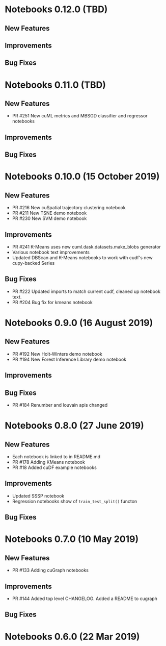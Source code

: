 # Notebooks 0.12.0 (TBD)

## New Features

## Improvements

## Bug Fixes


# Notebooks 0.11.0 (TBD)

## New Features
- PR #251 New cuML metrics and MBSGD classifier and regressor notebooks

## Improvements

## Bug Fixes


# Notebooks 0.10.0 (15 October 2019)

## New Features
- PR #216 New cuSpatial trajectory clustering notebook
- PR #211 New TSNE demo notebook
- PR #230 New SVM demo notebook

## Improvements
- PR #241 K-Means uses new cuml.dask.datasets.make_blobs generator
- Various notebook text improvements
- Updated DBScan and K-Means notebooks to work with cudf's new cupy-backed Series

## Bug Fixes
- PR #222 Updated imports to match current cudf, cleaned up notebook text.
- PR #204 Bug fix for kmeans notebook

# Notebooks 0.9.0 (16 August 2019)

## New Features
- PR #192 New Holt-Winters demo notebook
- PR #194 New Forest Inference Library demo notebook

## Improvements

## Bug Fixes
- PR #184 Renumber and louvain apis changed

# Notebooks 0.8.0 (27 June 2019)

## New Features
- Each notebook is linked to in README.md
- PR #178 Adding KMeans notebook
- PR #18 Added cuDF example notebooks

## Improvements
- Updated SSSP notebook
- Regression notebooks show of `train_test_split()` functon

## Bug Fixes


# Notebooks 0.7.0 (10 May 2019)

## New Features
- PR #133 Adding cuGraph notebooks

## Improvements
- PR #144  Added top level CHANGELOG.  Added a README to cugraph

## Bug Fixes


# Notebooks 0.6.0 (22 Mar 2019)
